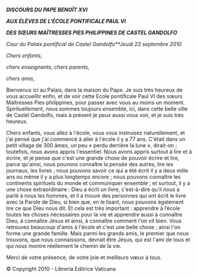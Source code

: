 ***DISCOURS DU PAPE BENOÎT XVI***

***AUX ÉLÈVES DE L'ÉCOLE PONTIFICALE PAUL VI***

***DES SŒURS MAÎTRESSES PIES PHILIPPINES DE CASTEL GANDOLFO***

*Cour du Palais pontifical de Castel Gandolfo**Jeudi 23 septembre 2010*

*Chers enfants,*

*chers enseignants, chers parents,*

*chers amis,*

Bienvenus ici au Palais, dans la maison du Pape. Je suis très heureux de vous accueillir enfin, et de voir cette Ecole pontificale Paul VI des sœurs Maîtresses Pies philippines, pour passer avec vous au moins un moment. Spirituellement, nous sommes toujours ensemble, ici, dans cette belle ville de Castel Gandolfo, mais à présent je peux aussi vous voir, et je suis très heureux.

Chers enfants, vous allez à l'école, vous vous instruisez naturellement, et j'ai pensé que j'ai commencé à aller à l'école il y a 77 ans. C'était dans un petit village de 300 âmes, un peu « perdu derrière la lune », dirait-on ; toutefois, nous avons appris l'essentiel. Nous avons appris surtout à lire et à écrire, et je pense que c'est une grande chose de pouvoir écrire et lire, parce qu'ainsi, nous pouvons connaître la pensée des autres, lire les journaux, les livres ; nous pouvons savoir ce qui a été écrit il y a deux mille ans ou même il y a plus longtemps encore ; nous pouvons connaître les continents spirituels du monde et communiquer ensemble ; et surtout, il y a une chose extraordinaire : Dieu a écrit un livre, c'est-à-dire qu'il nous a parlé à nous les hommes, et il a trouvé des personnes qui ont écrit le livre avec la Parole de Dieu, si bien que, en le lisant, nous pouvons également lire ce que Dieu nous dit. Et cela est très important : apprendre à l’école toutes les choses nécessaires pour la vie et apprendre aussi à connaître Dieu, à connaître Jésus et ainsi, à connaître comment l'on vit bien. Vous retrouvez beaucoup d'amis à l'école et c'est une belle chose ; ainsi l'on forme une grande famille. Mais parmi les grands amis, le premier que nous trouvons, que nous connaissons, devrait être Jésus, qui est l'ami de tous et qui nous montre réellement le chemin de la vie.

Merci de votre présence, de votre joie et meilleurs vœux à tous.

© Copyright 2010 - Libreria Editrice Vaticana